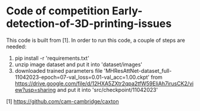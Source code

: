 # Code of competition Early-detection-of-3D-printing-issues
This code is built from [1]. In order to run this code, a couple of steps are needed:
1. pip install -r 'requirements.txt'
2. unzip image dataset and put it into 'dataset/images'
3. downloaded trained parameters file 'MHResAttNet-dataset_full-11042023-epoch=07-val_loss=0.01-val_acc=1.00.ckpt' from https://drive.google.com/file/d/12HXA5ZXtr2qpa2tfW59EliAh7irusCK2/view?usp=sharing and put it into 'src/checkpoint/11042023'
 
 
 [1] https://github.com/cam-cambridge/caxton
